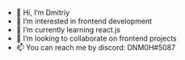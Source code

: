 - 👋 Hi, I’m Dmitriy
- 👀 I’m interested in frontend development
- 🌱 I’m currently learning react.js
- 💞️ I’m looking to collaborate on frontend projects
- 📫 You can reach me by discord: DNM0H#5087

<!---
eldr0n-git/eldr0n-git is a ✨ special ✨ repository because its `README.md` (this file) appears on your GitHub profile.
You can click the Preview link to take a look at your changes.
--->
